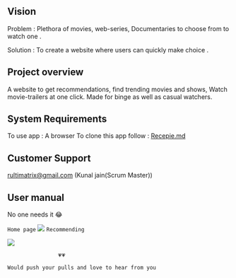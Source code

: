 
## Vision
Problem : Plethora of movies, web-series, Documentaries to choose from to watch one .

Solution : To create a website where  users can quickly make choice .


## Project overview
A website to get recommendations, find trending movies and shows, Watch movie-trailers at one click. Made for binge as well as casual watchers.

## System Requirements
To use app : A browser
To clone this app follow : [Recepie.md](https://github.com/kunaljainwin/Starflix/blob/master/RECEPIE.md)

## Customer Support 
rultimatrix@gmail.com (Kunal jain(Scrum Master))

## User manual
No one needs it 😂

 `Home page`
![](https://github.com/kunaljainwin/Starflix/blob/e41f7dcfd31288fa2c834f241cd90f5477fd34d1/home_ss.png)
 `Recommending`
 
![](https://github.com/kunaljainwin/Starflix/blob/7a4ce83ef340f66e11de6c1ec13f1b1f3881aeaf/recommend_ss.png)





                    💗💗 
`Would push your pulls and love to hear from you`
    
